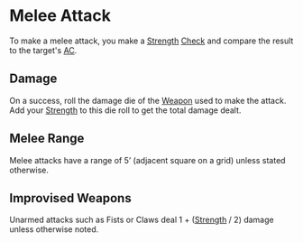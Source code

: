 # Melee Attack
To make a melee attack, you make a [Strength](../Player%20Characters/Chosen%20Statistics/Strength.md) [Check](Check.md) and compare the result to the target's [AC](../Player%20Characters/Derived%20Statistics/Armor%20Class.md).
## Damage
On a success, roll the damage die of the [Weapon](../Items/Equipment/Weapons.md) used to make the attack. Add your [Strength](../Player%20Characters/Chosen%20Statistics/Strength.md) to this die roll to get the total damage dealt.
## Melee Range
Melee attacks have a range of 5’ (adjacent square on a grid) unless stated otherwise.
## Improvised Weapons
Unarmed attacks such as Fists or Claws deal 1 + ([Strength](../Player%20Characters/Chosen%20Statistics/Strength.md) / 2) damage unless otherwise noted.